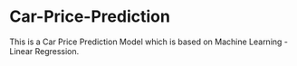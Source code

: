 # Car-Price-Prediction
This is a Car Price Prediction Model which is based on Machine Learning - Linear Regression.
